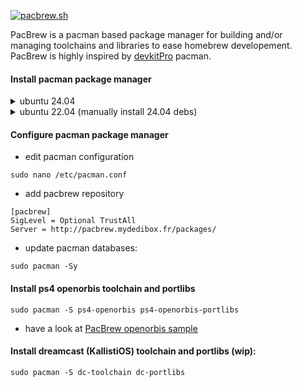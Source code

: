 [![pacbrew.sh](https://github.com/PacBrew/pacbrew-packages/actions/workflows/pacbrew.yml/badge.svg)](https://github.com/PacBrew/pacbrew-packages/actions/workflows/pacbrew.yml)

PacBrew is a pacman based package manager for building and/or managing toolchains and libraries to ease homebrew developement. PacBrew is highly inspired by [devkitPro](https://github.com/devkitPro/pacman-packages) pacman.

#### Install pacman package manager
<details>
  <summary>ubuntu 24.04</summary>
  
  ```
  sudo apt install pacman-package-manager makepkg libarchive-tools build-essential autoconf libtool cmake git curl
  ```
</details>
<details>
  <summary>ubuntu 22.04 (manually install 24.04 debs)</summary>
  
  ```
  wget http://launchpadlibrarian.net/635298936/libalpm13_13.0.2-3_amd64.deb
  wget http://launchpadlibrarian.net/635298938/pacman-package-manager_6.0.2-3_amd64.deb
  wget http://launchpadlibrarian.net/635298937/makepkg_6.0.2-3_amd64.deb
  sudo dpkg -i libalpm13_13.0.2-3_amd64.deb pacman-package-manager_6.0.2-3_amd64.deb makepkg_6.0.2-3_amd64.deb
  sudo apt-get -y -f install
  ```
</details>

#### Configure pacman package manager
  - edit pacman configuration
  ```
  sudo nano /etc/pacman.conf
  ```
  - add pacbrew repository
  ```
  [pacbrew]
  SigLevel = Optional TrustAll
  Server = http://pacbrew.mydedibox.fr/packages/
  ```
 - update pacman databases:
  ```
  sudo pacman -Sy
  ```

#### Install ps4 openorbis toolchain and portlibs
  ```
  sudo pacman -S ps4-openorbis ps4-openorbis-portlibs
  ```
  - have a look at [PacBrew openorbis sample](https://github.com/PacBrew/ps4-openorbis-sample)

#### Install dreamcast (KallistiOS) toolchain and portlibs (wip):
  ```
  sudo pacman -S dc-toolchain dc-portlibs
  ```
